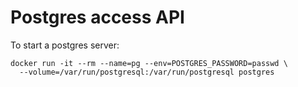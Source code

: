 # Postgres access API

To start a postgres server:

```
docker run -it --rm --name=pg --env=POSTGRES_PASSWORD=passwd \
  --volume=/var/run/postgresql:/var/run/postgresql postgres
```
